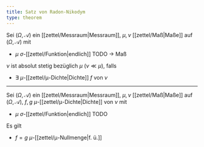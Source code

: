 ```yaml
---
title: Satz von Radon-Nikodym
type: theorem
---
```


Sei $(\Omega, \mathcal{A})$ ein [[zettel/Messraum|Messraum]], $\mu, \nu$ [[zettel/Maß|Maße]] auf $(\Omega, \mathcal{A})$ mit
- $\mu$ $\sigma$-[[zettel/Funktion|endlich]] TODO -> Maß

$\nu$ ist absolut stetig bezüglich $\mu$ ($\nu \ll \mu$), falls
- $\exists$ $\mu$-[[zettel/μ-Dichte|Dichte]] $f$ von $\nu$

---

Sei $(\Omega, \mathcal{A})$ ein [[zettel/Messraum|Messraum]], $\mu, \nu$ [[zettel/Maß|Maße]] auf $(\Omega, \mathcal{A})$, $f, g$ $\mu$-[[zettel/μ-Dichte|Dichte]] von $\nu$  mit
- $\mu$ $\sigma$-[[zettel/Funktion|endlich]] TODO

Es gilt
- $f = g$ $\mu$-[[zettel/μ-Nullmenge|f. ü.]]